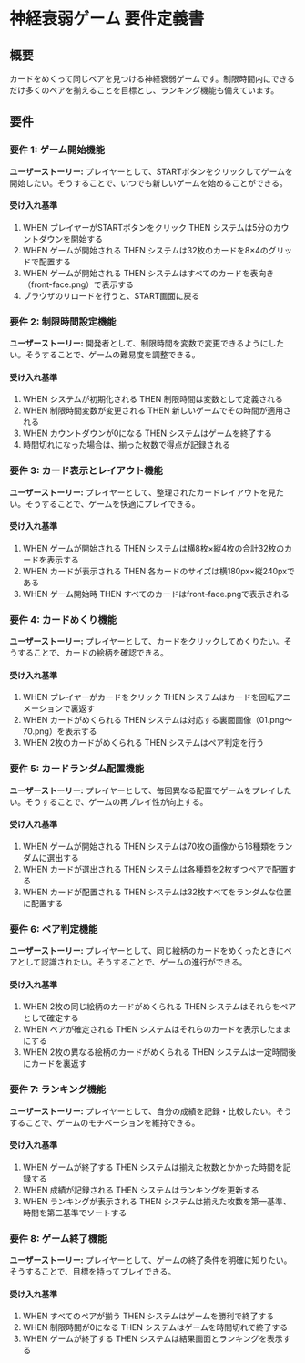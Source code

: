 # 神経衰弱ゲーム 要件定義書

## 概要

カードをめくって同じペアを見つける神経衰弱ゲームです。制限時間内にできるだけ多くのペアを揃えることを目標とし、ランキング機能も備えています。

## 要件

### 要件 1: ゲーム開始機能

**ユーザーストーリー:** プレイヤーとして、STARTボタンをクリックしてゲームを開始したい。そうすることで、いつでも新しいゲームを始めることができる。

#### 受け入れ基準

1. WHEN プレイヤーがSTARTボタンをクリック THEN システムは5分のカウントダウンを開始する
2. WHEN ゲームが開始される THEN システムは32枚のカードを8×4のグリッドで配置する
3. WHEN ゲームが開始される THEN システムはすべてのカードを表向き（front-face.png）で表示する
4. ブラウザのリロードを行うと、START画面に戻る

### 要件 2: 制限時間設定機能

**ユーザーストーリー:** 開発者として、制限時間を変数で変更できるようにしたい。そうすることで、ゲームの難易度を調整できる。

#### 受け入れ基準

1. WHEN システムが初期化される THEN 制限時間は変数として定義される
2. WHEN 制限時間変数が変更される THEN 新しいゲームでその時間が適用される
3. WHEN カウントダウンが0になる THEN システムはゲームを終了する
4. 時間切れになった場合は、揃った枚数で得点が記録される

### 要件 3: カード表示とレイアウト機能

**ユーザーストーリー:** プレイヤーとして、整理されたカードレイアウトを見たい。そうすることで、ゲームを快適にプレイできる。

#### 受け入れ基準

1. WHEN ゲームが開始される THEN システムは横8枚×縦4枚の合計32枚のカードを表示する
2. WHEN カードが表示される THEN 各カードのサイズは横180px×縦240pxである
3. WHEN ゲーム開始時 THEN すべてのカードはfront-face.pngで表示される

### 要件 4: カードめくり機能

**ユーザーストーリー:** プレイヤーとして、カードをクリックしてめくりたい。そうすることで、カードの絵柄を確認できる。

#### 受け入れ基準

1. WHEN プレイヤーがカードをクリック THEN システムはカードを回転アニメーションで裏返す
2. WHEN カードがめくられる THEN システムは対応する裏面画像（01.png〜70.png）を表示する
3. WHEN 2枚のカードがめくられる THEN システムはペア判定を行う

### 要件 5: カードランダム配置機能

**ユーザーストーリー:** プレイヤーとして、毎回異なる配置でゲームをプレイしたい。そうすることで、ゲームの再プレイ性が向上する。

#### 受け入れ基準

1. WHEN ゲームが開始される THEN システムは70枚の画像から16種類をランダムに選出する
2. WHEN カードが選出される THEN システムは各種類を2枚ずつペアで配置する
3. WHEN カードが配置される THEN システムは32枚すべてをランダムな位置に配置する

### 要件 6: ペア判定機能

**ユーザーストーリー:** プレイヤーとして、同じ絵柄のカードをめくったときにペアとして認識されたい。そうすることで、ゲームの進行ができる。

#### 受け入れ基準

1. WHEN 2枚の同じ絵柄のカードがめくられる THEN システムはそれらをペアとして確定する
2. WHEN ペアが確定される THEN システムはそれらのカードを表示したままにする
3. WHEN 2枚の異なる絵柄のカードがめくられる THEN システムは一定時間後にカードを裏返す

### 要件 7: ランキング機能

**ユーザーストーリー:** プレイヤーとして、自分の成績を記録・比較したい。そうすることで、ゲームのモチベーションを維持できる。

#### 受け入れ基準

1. WHEN ゲームが終了する THEN システムは揃えた枚数とかかった時間を記録する
2. WHEN 成績が記録される THEN システムはランキングを更新する
3. WHEN ランキングが表示される THEN システムは揃えた枚数を第一基準、時間を第二基準でソートする

### 要件 8: ゲーム終了機能

**ユーザーストーリー:** プレイヤーとして、ゲームの終了条件を明確に知りたい。そうすることで、目標を持ってプレイできる。

#### 受け入れ基準

1. WHEN すべてのペアが揃う THEN システムはゲームを勝利で終了する
2. WHEN 制限時間が0になる THEN システムはゲームを時間切れで終了する
3. WHEN ゲームが終了する THEN システムは結果画面とランキングを表示する
